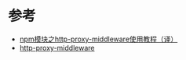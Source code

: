 
# 参考
- [npm模块之http-proxy-middleware使用教程（译）](https://blog.csdn.net/xmloveth/article/details/56847456)
- [http-proxy-middleware](https://github.com/chimurai/http-proxy-middleware)